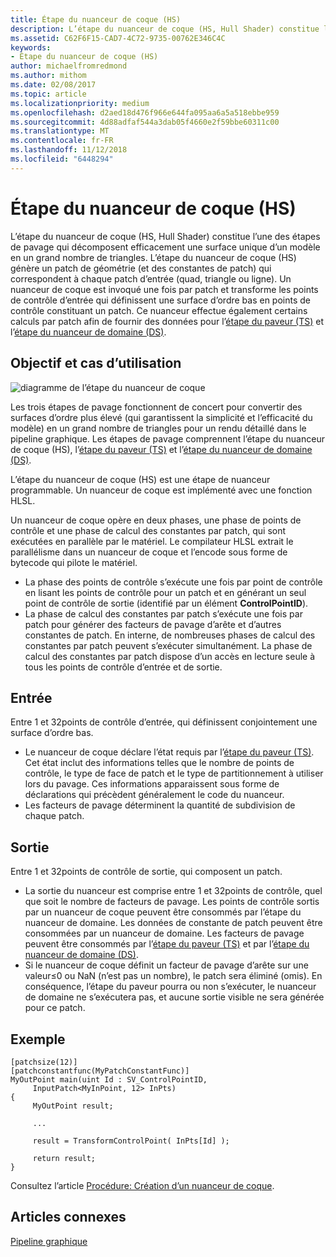 ```yaml
---
title: Étape du nuanceur de coque (HS)
description: L’étape du nuanceur de coque (HS, Hull Shader) constitue l’une des étapes de pavage qui décomposent efficacement une surface unique d’un modèle en un grand nombre de triangles.
ms.assetid: C62F6F15-CAD7-4C72-9735-00762E346C4C
keywords:
- Étape du nuanceur de coque (HS)
author: michaelfromredmond
ms.author: mithom
ms.date: 02/08/2017
ms.topic: article
ms.localizationpriority: medium
ms.openlocfilehash: d2aed18d476f966e644fa095aa6a5a518ebbe959
ms.sourcegitcommit: 4d88adfaf544a3dab05f4660e2f59bbe60311c00
ms.translationtype: MT
ms.contentlocale: fr-FR
ms.lasthandoff: 11/12/2018
ms.locfileid: "6448294"
---
```

# <a name="hull-shader-hs-stage"></a>Étape du nuanceur de coque (HS)


L’étape du nuanceur de coque (HS, Hull Shader) constitue l’une des étapes de pavage qui décomposent efficacement une surface unique d’un modèle en un grand nombre de triangles. L’étape du nuanceur de coque (HS) génère un patch de géométrie (et des constantes de patch) qui correspondent à chaque patch d’entrée (quad, triangle ou ligne). Un nuanceur de coque est invoqué une fois par patch et transforme les points de contrôle d’entrée qui définissent une surface d’ordre bas en points de contrôle constituant un patch. Ce nuanceur effectue également certains calculs par patch afin de fournir des données pour l’[étape du paveur (TS)](tessellator-stage--ts-.md) et l’[étape du nuanceur de domaine (DS)](domain-shader-stage--ds-.md).

## <a name="span-idpurposeandusesspanspan-idpurposeandusesspanspan-idpurposeandusesspanpurpose-and-uses"></a><span id="Purpose_and_uses"></span><span id="purpose_and_uses"></span><span id="PURPOSE_AND_USES"></span>Objectif et cas d’utilisation


![diagramme de l’étape du nuanceur de coque](images/d3d11-hull-shader.png)

Les trois étapes de pavage fonctionnent de concert pour convertir des surfaces d’ordre plus élevé (qui garantissent la simplicité et l’efficacité du modèle) en un grand nombre de triangles pour un rendu détaillé dans le pipeline graphique. Les étapes de pavage comprennent l’étape du nuanceur de coque (HS), l’[étape du paveur (TS)](tessellator-stage--ts-.md) et l’[étape du nuanceur de domaine (DS)](domain-shader-stage--ds-.md).

L’étape du nuanceur de coque (HS) est une étape de nuanceur programmable. Un nuanceur de coque est implémenté avec une fonction HLSL.

Un nuanceur de coque opère en deux phases, une phase de points de contrôle et une phase de calcul des constantes par patch, qui sont exécutées en parallèle par le matériel. Le compilateur HLSL extrait le parallélisme dans un nuanceur de coque et l’encode sous forme de bytecode qui pilote le matériel.

-   La phase des points de contrôle s’exécute une fois par point de contrôle en lisant les points de contrôle pour un patch et en générant un seul point de contrôle de sortie (identifié par un élément **ControlPointID**).
-   La phase de calcul des constantes par patch s’exécute une fois par patch pour générer des facteurs de pavage d’arête et d’autres constantes de patch. En interne, de nombreuses phases de calcul des constantes par patch peuvent s’exécuter simultanément. La phase de calcul des constantes par patch dispose d’un accès en lecture seule à tous les points de contrôle d’entrée et de sortie.

## <a name="span-idinputspanspan-idinputspanspan-idinputspaninput"></a><span id="Input"></span><span id="input"></span><span id="INPUT"></span>Entrée


Entre 1 et 32points de contrôle d’entrée, qui définissent conjointement une surface d’ordre bas.

-   Le nuanceur de coque déclare l’état requis par l’[étape du paveur (TS)](tessellator-stage--ts-.md). Cet état inclut des informations telles que le nombre de points de contrôle, le type de face de patch et le type de partitionnement à utiliser lors du pavage. Ces informations apparaissent sous forme de déclarations qui précèdent généralement le code du nuanceur.
-   Les facteurs de pavage déterminent la quantité de subdivision de chaque patch.

## <a name="span-idoutputspanspan-idoutputspanspan-idoutputspanoutput"></a><span id="Output"></span><span id="output"></span><span id="OUTPUT"></span>Sortie


Entre 1 et 32points de contrôle de sortie, qui composent un patch.

-   La sortie du nuanceur est comprise entre 1 et 32points de contrôle, quel que soit le nombre de facteurs de pavage. Les points de contrôle sortis par un nuanceur de coque peuvent être consommés par l’étape du nuanceur de domaine. Les données de constante de patch peuvent être consommées par un nuanceur de domaine. Les facteurs de pavage peuvent être consommés par l’[étape du paveur (TS)](tessellator-stage--ts-.md) et par l’[étape du nuanceur de domaine (DS)](domain-shader-stage--ds-.md).
-   Si le nuanceur de coque définit un facteur de pavage d’arête sur une valeur≤0 ou NaN (n’est pas un nombre), le patch sera éliminé (omis). En conséquence, l’étape du paveur pourra ou non s’exécuter, le nuanceur de domaine ne s’exécutera pas, et aucune sortie visible ne sera générée pour ce patch.

## <a name="span-idexamplespanspan-idexamplespanspan-idexamplespanexample"></a><span id="Example"></span><span id="example"></span><span id="EXAMPLE"></span>Exemple


```
[patchsize(12)]
[patchconstantfunc(MyPatchConstantFunc)]
MyOutPoint main(uint Id : SV_ControlPointID,
     InputPatch<MyInPoint, 12> InPts)
{
     MyOutPoint result;
     
     ...
     
     result = TransformControlPoint( InPts[Id] );

     return result;
}
```

Consultez l’article [Procédure: Création d’un nuanceur de coque](https://msdn.microsoft.com/library/windows/desktop/ff476338).

## <a name="span-idrelated-topicsspanrelated-topics"></a><span id="related-topics"></span>Articles connexes


[Pipeline graphique](graphics-pipeline.md)

 

 





